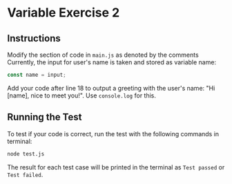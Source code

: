 # Variable Exercise 2
## Instructions
Modify the section of code in ```main.js``` as denoted by the comments
Currently, the input for user's name is taken and stored as variable name:
```js
const name = input;
```

Add your code after line 18 to output a greeting with the user's name: "Hi [name], nice to meet you!".
Use ```console.log``` for this.

## Running the Test
To test if your code is correct, run the test with the following commands in terminal:
```bash
node test.js
```

The result for each test case will be printed in the terminal as ```Test passed``` or ```Test failed```.


